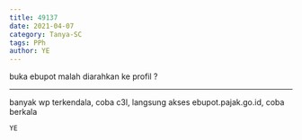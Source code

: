 ```yaml
---
title: 49137
date: 2021-04-07
category: Tanya-SC
tags: PPh
author: YE
---
```


buka ebupot malah diarahkan ke profil ?

---

banyak wp terkendala, coba c3l, langsung akses ebupot.pajak.go.id, coba berkala

`YE`
